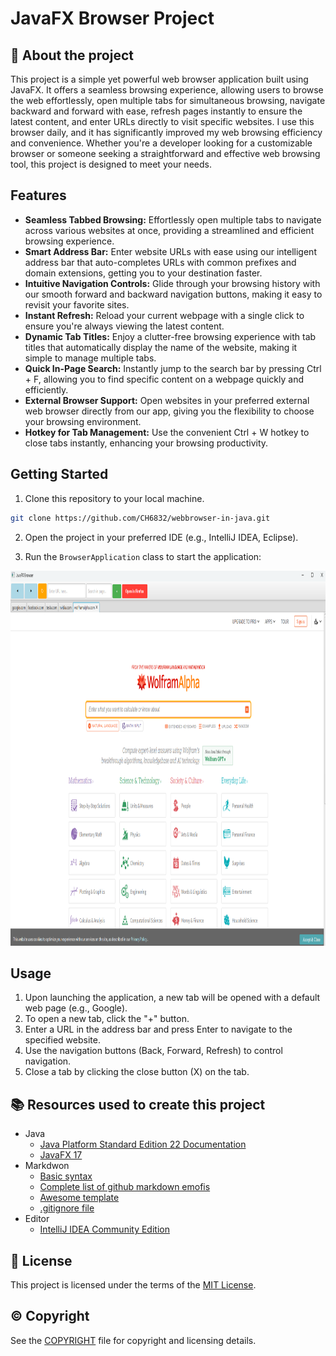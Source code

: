 # JavaFX Browser Project

## :newspaper: About the project

This project is a simple yet powerful web browser application built using JavaFX. It offers a seamless browsing experience, allowing users to browse the web effortlessly, open multiple tabs for simultaneous browsing, navigate backward and forward with ease, refresh pages instantly to ensure the latest content, and enter URLs directly to visit specific websites. I use this browser daily, and it has significantly improved my web browsing efficiency and convenience. Whether you're a developer looking for a customizable browser or someone seeking a straightforward and effective web browsing tool, this project is designed to meet your needs.

## Features

* **Seamless Tabbed Browsing:** Effortlessly open multiple tabs to navigate across various websites at once, providing a streamlined and efficient browsing experience.
* **Smart Address Bar:** Enter website URLs with ease using our intelligent address bar that auto-completes URLs with common prefixes and domain extensions, getting you to your destination faster.
* **Intuitive Navigation Controls:** Glide through your browsing history with our smooth forward and backward navigation buttons, making it easy to revisit your favorite sites.
* **Instant Refresh:** Reload your current webpage with a single click to ensure you're always viewing the latest content.
* **Dynamic Tab Titles:** Enjoy a clutter-free browsing experience with tab titles that automatically display the name of the website, making it simple to manage multiple tabs.
* **Quick In-Page Search:** Instantly jump to the search bar by pressing Ctrl + F, allowing you to find specific content on a webpage quickly and efficiently.
* **External Browser Support:** Open websites in your preferred external web browser directly from our app, giving you the flexibility to choose your browsing environment.
* **Hotkey for Tab Management:** Use the convenient Ctrl + W hotkey to close tabs instantly, enhancing your browsing productivity.

## Getting Started

1. Clone this repository to your local machine.

```sh
git clone https://github.com/CH6832/webbrowser-in-java.git
```

2. Open the project in your preferred IDE (e.g., IntelliJ IDEA, Eclipse).

3. Run the `BrowserApplication` class to start the application:

<img src="src/main/resources/img/java-webbrowser.png" alt="Java Web Browser" width="1000" height="600">

## Usage

1) Upon launching the application, a new tab will be opened with a default web page (e.g., Google).
2) To open a new tab, click the "+" button.
3) Enter a URL in the address bar and press Enter to navigate to the specified website.
4) Use the navigation buttons (Back, Forward, Refresh) to control navigation.
5) Close a tab by clicking the close button (X) on the tab.

## :books: Resources used to create this project

* Java
    * [Java Platform Standard Edition 22 Documentation](https://docs.oracle.com/en/java/javase/)
    * [JavaFX 17](https://openjfx.io/)
* Markdwon
    * [Basic syntax](https://www.markdownguide.org/basic-syntax/)
    * [Complete list of github markdown emofis](https://dev.to/nikolab/complete-list-of-github-markdown-emoji-markup-5aia)
    * [Awesome template](http://github.com/Human-Activity-Recognition/blob/main/README.md)
    * [.gitignore file](https://git-scm.com/docs/gitignore)
* Editor
    * [IntelliJ IDEA Community Edition](https://www.jetbrains.com/idea/download/?section=windows)

## :bookmark: License

This project is licensed under the terms of the [MIT License](LICENSE).

## :copyright: Copyright

See the [COPYRIGHT](COPYRIGHT) file for copyright and licensing details.
